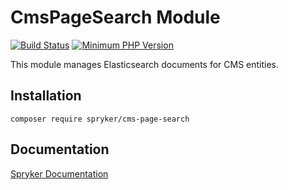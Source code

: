 # CmsPageSearch Module
[![Build Status](https://travis-ci.org/spryker/cms-page-search.svg)](https://travis-ci.org/spryker/cms-page-search)
[![Minimum PHP Version](https://img.shields.io/badge/php-%3E%3D%207.3-8892BF.svg)](https://php.net/)

This module manages Elasticsearch documents for CMS entities.

## Installation

```
composer require spryker/cms-page-search
```

## Documentation

[Spryker Documentation](https://spryker.github.io)
